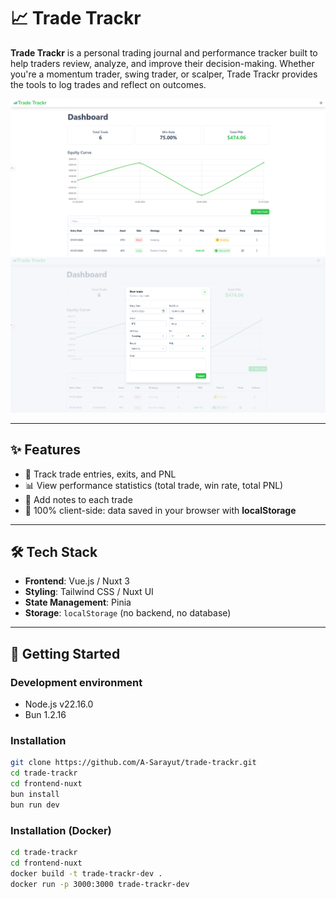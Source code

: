 # 📈 Trade Trackr

**Trade Trackr** is a personal trading journal and performance tracker built to help traders review, analyze, and improve their decision-making. Whether you're a momentum trader, swing trader, or scalper, Trade Trackr provides the tools to log trades and reflect on outcomes.

![alt text](/utils/trade-trackr-home.png)
![alt text](/utils/trade-trackr-new-trade.png)

---

## ✨ Features

- 🚀 Track trade entries, exits, and PNL
- 📊 View performance statistics (total trade, win rate, total PNL)
- 📝 Add notes to each trade
- 💾 100% client-side: data saved in your browser with **localStorage**

---

## 🛠 Tech Stack

- **Frontend**: Vue.js / Nuxt 3
- **Styling**: Tailwind CSS / Nuxt UI
- **State Management**: Pinia
- **Storage**: `localStorage` (no backend, no database)

---

## 🚀 Getting Started

### Development environment

- Node.js v22.16.0
- Bun 1.2.16

### Installation

```bash
git clone https://github.com/A-Sarayut/trade-trackr.git
cd trade-trackr
cd frontend-nuxt
bun install
bun run dev
```

### Installation (Docker)

```bash
cd trade-trackr
cd frontend-nuxt
docker build -t trade-trackr-dev .     
docker run -p 3000:3000 trade-trackr-dev
```